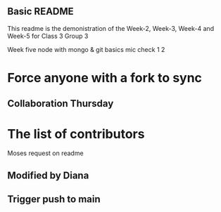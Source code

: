 ## Basic README

This readme is the demonistration of the Week-2, Week-3, Week-4 and Week-5 for Class 3 Group 3

Week five node with mongo & git basics
mic check 1 2
# Force anyone with a fork to sync

## Collaboration Thursday

# The list of contributors

Moses request on readme
## Modified by Diana

## Trigger push to main
